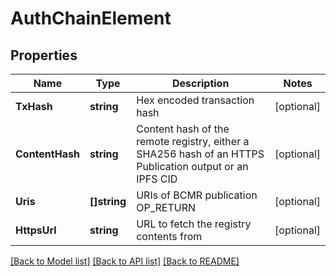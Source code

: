 # AuthChainElement

## Properties

Name | Type | Description | Notes
------------ | ------------- | ------------- | -------------
**TxHash** | **string** | Hex encoded transaction hash | [optional] 
**ContentHash** | **string** | Content hash of the remote registry, either a SHA256 hash of an HTTPS Publication output or an IPFS CID | [optional] 
**Uris** | **[]string** | URIs of BCMR publication OP_RETURN | [optional] 
**HttpsUrl** | **string** | URL to fetch the registry contents from | [optional] 

[[Back to Model list]](../README.md#documentation-for-models) [[Back to API list]](../README.md#documentation-for-api-endpoints) [[Back to README]](../README.md)


